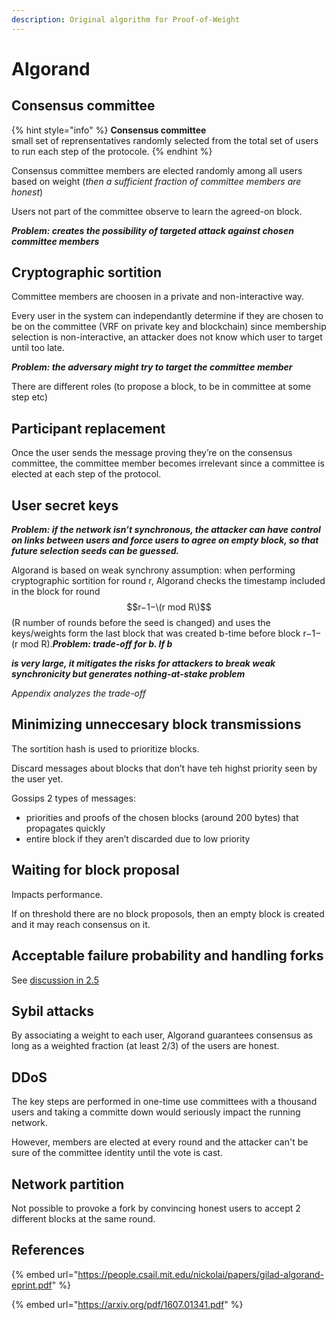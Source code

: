 ```yaml
---
description: Original algorithm for Proof-of-Weight
---
```


# Algorand

## Consensus committee 

{% hint style="info" %}
**Consensus committee**  
small set of reprensentatives randomly selected from the total set of users to run each step of the protocole.
{% endhint %}

Consensus committee members are elected randomly among all users based on weight \(_then a sufficient fraction of committee members are honest_\)

Users not part of the committee observe to learn the agreed-on block.

_**Problem: creates the possibility of targeted attack against chosen committee members**_

## Cryptographic sortition

Committee members are choosen in a private and non-interactive way.

Every user in the system can independantly determine if they are chosen to be on the committee \(VRF on private key and blockchain\) since membership selection is non-interactive, an attacker does not know which user to target until too late.

_**Problem: the adversary might try to target the committee member**_

There are different roles \(to propose a block, to be in committee at some step etc\)

####  <a id="Participant-replacement"></a>

## Participant replacement

Once the user sends the message proving they’re on the consensus committee, the committee member becomes irrelevant since a committee is elected at each step of the protocol.

## User secret keys

_**Problem: if the network isn’t synchronous, the attacker can have control on links between users and force users to agree on empty block, so that future selection seeds can be guessed.**_

Algorand is based on weak synchrony assumption: when performing cryptographic sortition for round r, Algorand checks the timestamp included in the block for round $$r−1−\(r mod R\)$$ \(R number of rounds before the seed is changed\) and uses the keys/weights form the last block that was created b-time before block r−1−\(r mod R\)._**Problem: trade-off for b. If b**_

 _**is very large, it mitigates the risks for attackers to break weak synchronicity but generates nothing-at-stake problem**_

_Appendix analyzes the trade-off_

## Minimizing unneccesary block transmissions

The sortition hash is used to prioritize blocks.

Discard messages about blocks that don’t have teh highst priority seen by the user yet.

Gossips 2 types of messages:

* priorities and proofs of the chosen blocks \(around 200 bytes\) that propagates quickly
* entire block if they aren’t discarded due to low priority

## Waiting for block proposal

Impacts performance.

If on threshold there are no block proposols, then an empty block is created and it may reach consensus on it.

## Acceptable failure probability and handling forks

See [discussion in 2.5](https://arxiv.org/pdf/1607.01341.pdf)

## Sybil attacks

By associating a weight to each user, Algorand guarantees consensus as long as a weighted fraction \(at least 2/3\) of the users are honest.

## DDoS

The key steps are performed in one-time use committees with a thousand users and taking a committe down would seriously impact the running network.

However, members are elected at every round and the attacker can't be sure of the committee identity until the vote is cast.

## Network partition

Not possible to provoke a fork by convincing honest users to accept 2 different blocks at the same round.

## References

{% embed url="https://people.csail.mit.edu/nickolai/papers/gilad-algorand-eprint.pdf" %}

{% embed url="https://arxiv.org/pdf/1607.01341.pdf" %}






